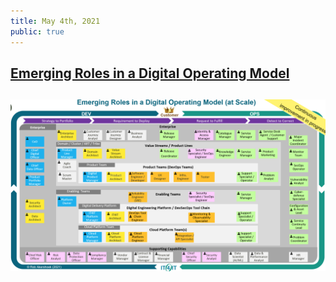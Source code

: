 ```yaml
---
title: May 4th, 2021
public: true
---
```


## [Emerging Roles in a Digital Operating Model](https://twitter.com/RobAkershoek/status/1386319346998317058/photo/1)
## ![image.png](../assets/image_1620137948272_0.png)